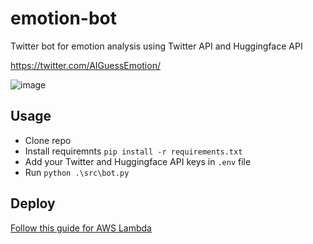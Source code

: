 # emotion-bot
Twitter bot for emotion analysis using Twitter API and Huggingface API

https://twitter.com/AIGuessEmotion/

![image](https://github.com/aneeshnema/emotion-bot/assets/31976598/68d525fa-f12f-4081-8558-3b3f5504c46f)


## Usage
- Clone repo
- Install requiremnts `pip install -r requirements.txt`
- Add your Twitter and Huggingface API keys in `.env` file
- Run `python .\src\bot.py`

## Deploy
[Follow this guide for AWS Lambda](https://github.com/dylanjcastillo/twitter-bot-python-aws-lambda#how-to-deploy)
